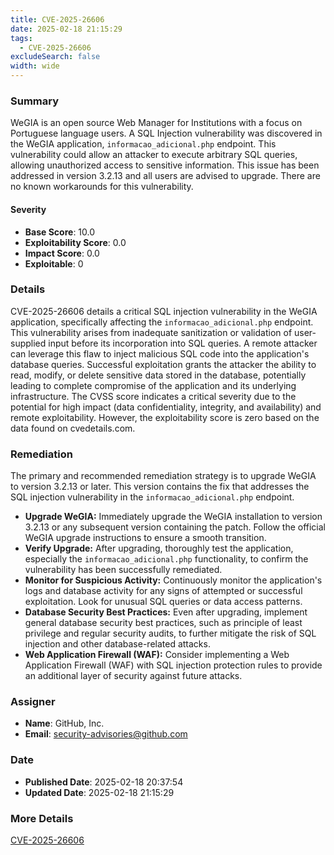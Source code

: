 ```yaml
---
title: CVE-2025-26606
date: 2025-02-18 21:15:29
tags:
  - CVE-2025-26606
excludeSearch: false
width: wide
---
```


### Summary
WeGIA is an open source Web Manager for Institutions with a focus on Portuguese language users. A SQL Injection vulnerability was discovered in the WeGIA application, `informacao_adicional.php` endpoint. This vulnerability could allow an attacker to execute arbitrary SQL queries, allowing unauthorized access to sensitive information. This issue has been addressed in version 3.2.13 and all users are advised to upgrade. There are no known workarounds for this vulnerability.

#### Severity
- **Base Score**: 10.0
- **Exploitability Score**: 0.0
- **Impact Score**: 0.0
- **Exploitable**: 0

### Details 
CVE-2025-26606 details a critical SQL injection vulnerability in the WeGIA application, specifically affecting the `informacao_adicional.php` endpoint. This vulnerability arises from inadequate sanitization or validation of user-supplied input before its incorporation into SQL queries.  A remote attacker can leverage this flaw to inject malicious SQL code into the application's database queries.  Successful exploitation grants the attacker the ability to read, modify, or delete sensitive data stored in the database, potentially leading to complete compromise of the application and its underlying infrastructure. The CVSS score indicates a critical severity due to the potential for high impact (data confidentiality, integrity, and availability) and remote exploitability. However, the exploitability score is zero based on the data found on cvedetails.com.

### Remediation
The primary and recommended remediation strategy is to upgrade WeGIA to version 3.2.13 or later. This version contains the fix that addresses the SQL injection vulnerability in the `informacao_adicional.php` endpoint.

*   **Upgrade WeGIA:** Immediately upgrade the WeGIA installation to version 3.2.13 or any subsequent version containing the patch. Follow the official WeGIA upgrade instructions to ensure a smooth transition.
*   **Verify Upgrade:** After upgrading, thoroughly test the application, especially the `informacao_adicional.php` functionality, to confirm the vulnerability has been successfully remediated.
*   **Monitor for Suspicious Activity:** Continuously monitor the application's logs and database activity for any signs of attempted or successful exploitation. Look for unusual SQL queries or data access patterns.
*   **Database Security Best Practices:** Even after upgrading, implement general database security best practices, such as principle of least privilege and regular security audits, to further mitigate the risk of SQL injection and other database-related attacks.
*   **Web Application Firewall (WAF):** Consider implementing a Web Application Firewall (WAF) with SQL injection protection rules to provide an additional layer of security against future attacks.

### Assigner
- **Name**: GitHub, Inc.
- **Email**: security-advisories@github.com

### Date
- **Published Date**: 2025-02-18 20:37:54
- **Updated Date**: 2025-02-18 21:15:29

### More Details
[CVE-2025-26606](https://www.cvedetails.com/cve/CVE-2025-26606)